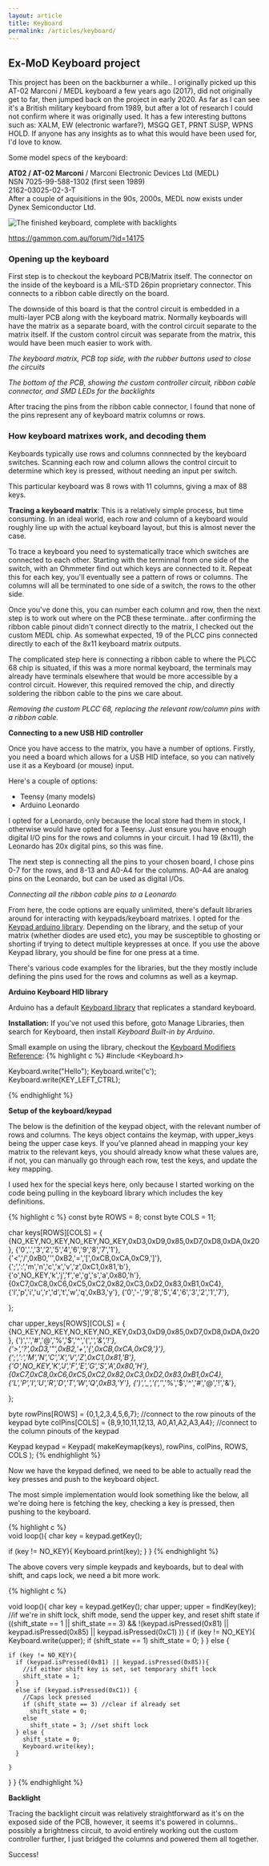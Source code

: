 ```yaml
---
layout: article
title: Keyboard
permalink: /articles/keyboard/
---
```


## Ex-MoD Keyboard project

This project has been on the backburner a while.. I originally picked up this AT-02 Marconi / MEDL keyboard a few years ago (2017), did not originally get to far, then jumped back on the project in early 2020. As far as I can see it's a British military keyboard from 1989, but after a lot of research I could not confirm where it was originally used. It has a few interesting buttons such as: XALM, EW (electronic warfare?), MSGQ GET, PRNT SUSP, WPNS HOLD. If anyone has any insights as to what this would have been used for, I'd love to know.

Some model specs of the keyboard:<br />

**AT02 / AT-02 Marconi** / Marconi Electronic Devices Ltd (MEDL)<br />
NSN 7025-99-588-1302 (first seen 1989)<br />
2162-03025-02-3-T<br />
After a couple of aquisitions in the 90s, 2000s, MEDL now exists under Dynex Semiconductor Ltd.

<img class="img-responsive" src="/img/articles/keyboard1.jpg" title="The finished keyboard, complete with backlights">

https://gammon.com.au/forum/?id=14175
### Opening up the keyboard

First step is to checkout the keyboard PCB/Matrix itself. The connector on the inside of the keyboard is a MIL-STD 26pin proprietary connector. This connects to a ribbon cable directly on the board.

The downside of this board is that the control circuit is embedded in a multi-layer PCB along with the keyboard matrix. Normally keyboards will have the matrix as a separate board, with the control circuit separate to the matrix itself. If the custom control circuit was separate from the matrix, this would have been much easier to work with.

*The keyboard matrix, PCB top side, with the rubber buttons used to close the circuits*
<img class="img-responsive" src="/img/articles/keyboard2.jpg" title="">

*The bottom of the PCB, showing the custom controller circuit, ribbon cable connector, and SMD LEDs for the backlights*
<img class="img-responsive" src="/img/articles/keyboard3.jpg" title="">


After tracing the pins from the ribbon cable connector, I found that none of the pins represent any of keyboard matrix columns or rows.

### How keyboard matrixes work, and decoding them

Keyboards typically use rows and columns connnected by the keyboard switches. Scanning each row and column allows the control circuit to determine which key is pressed, without needing an input per switch.

This particular keyboard was 8 rows with 11 columns, giving a max of 88 keys.

**Tracing a keyboard matrix**: This is a relatively simple process, but time consuming. In an ideal world, each row and column of a keyboard would roughly line up with the actual keyboard layout, but this is almost never the case.

To trace a keyboard you need to systematically trace which switches are connected to each other. Starting with the terminnal from one side of the switch, with an Ohmmeter find out which keys are connected to it. Repeat this for each key, you'll eventually see a pattern of rows or columns. The columns will all be terminated to one side of a switch, the rows to the other side.

Once you've done this, you can number each column and row, then the next step is to work out where on the PCB these terminate.. after confirming the ribbon cable pinout didn't connect directly to the matrix, I checked out the custom MEDL chip. As somewhat expected, 19 of the PLCC pins connected directly to each of the 8x11 keyboard matrix outputs.  

The complicated step here is connecting a ribbon cable to where the PLCC 68 chip is situated, if this was a more normal keyboard, the terminals may already have terminals elsewhere that would be more accessible by a control circuit. However, this required removed the chip, and directly soldering the ribbon cable to the pins we care about.


*Removing the custom PLCC 68, replacing the relevant row/column pins with a ribbon cable.*
<img class="img-responsive" src="/img/articles/keyboard4.jpg" title="">


**Connecting to a new USB HID controller**

Once you have access to the matrix, you have a number of options. Firstly, you need a board which allows for a USB HID inteface, so you can natively use it as a Keyboard (or mouse) input.

Here's a couple of options:

- Teensy (many models)
- Arduino Leonardo

I opted for a Leonardo, only because the local store had them in stock, I otherwise would have opted for a Teensy. Just ensure you have enough digital I/O pins for the rows and columns in your circuit. I had 19 (8x11), the Leonardo has 20x digital pins, so this was fine.

The next step is connecting all the pins to your chosen board, I chose pins 0-7 for the rows, and 8-13 and A0-A4 for the columns. A0-A4 are analog pins on the Leonardo, but can be used as digital I/Os.

*Connecting all the ribbon cable pins to a Leonardo*
<img class="img-responsive" src="/img/articles/keyboard5.jpg" title="">


From here, the code options are equally unlimited, there's default libraries around for interacting with keypads/keyboard matrixes. I opted for the [Keypad arduino library](https://playground.arduino.cc/Code/Keypad/). Depending on the library, and the setup of your matrix (whether diodes are used etc), you may be susceptible to ghosting or shorting if trying to detect multiple keypresses at once. If you use the above Keypad library, you should be fine for one press at a time.

There's various code examples for the libraries, but the they mostly include defining the pins used for the rows and columns as well as a keymap.

**Arduino Keyboard HID library**

Arduino has a default [Keyboard library](https://www.arduino.cc/reference/en/language/functions/usb/keyboard/) that replicates a standard keyboard. 

**Installation:** If you've not used this before, goto Manage Libraries, then search for Keyboard, then install *Keyboard Built-in by Arduino*.


Small example on using the library, checkout the [Keyboard Modifiers Reference](https://www.arduino.cc/en/Reference/KeyboardModifiers):
{% highlight c %} 
#include <Keyboard.h>

Keyboard.write("Hello");
Keyboard.write('c'); 
Keyboard.write(KEY_LEFT_CTRL);

{% endhighlight %}

**Setup of the keyboard/keypad**

The below is the definition of the keypad object, with the relevant number of rows and columns. The keys object contains the keymap, with upper_keys being the upper case keys. If you've planned ahead in mapping your key matrix to the relevant keys, you should already know what these values are, if not, you can manually go through each row, test the keys, and update the key mapping.

I used hex for the special keys here, only because I started working on the code being pulling in the keyboard library which includes the key definitions.

{% highlight c %} 
const byte ROWS = 8;
const byte COLS = 11;

char keys[ROWS][COLS] = {
  {NO_KEY,NO_KEY,NO_KEY,NO_KEY,0xD3,0xD9,0x85,0xD7,0xD8,0xDA,0x20},
  {'0','.','3','2','5','4','6','9','8','7','1'},                               
  {'<','/',0xB0,'\'',0xB2,'=','[',0xCB,0xCA,0xC9,']'},
  {';',':','m','n','c','x','v','z',0xC1,0x81,'b'},
  {'o',NO_KEY,'k','j','f','e','g','s','a',0x80,'h'},
  {0xC7,0xC8,0xC6,0xC5,0xC2,0x82,0xC3,0xD2,0x83,0xB1,0xC4},
 {'l','p','i','u','r','d','t','w','q',0xB3,'y'},
  {'0','-','9','8','5','4','6','3','2','1','7'},

};

char upper_keys[ROWS][COLS] = {
  {NO_KEY,NO_KEY,NO_KEY,NO_KEY,0xD3,0xD9,0x85,0xD7,0xD8,0xDA,0x20},
  {')','.','#','@','%','$','^','(','*','&','!'},                               
  {'>','?',0xD3,'"',0xB2,'+','{',0xCB,0xCA,0xC9,'}'},
  {';',':','M','N','C','X','V','Z',0xC1,0x81,'B'},
  {'O',NO_KEY,'K','J','F','E','G','S','A',0x80,'H'},
  {0xC7,0xC8,0xC6,0xC5,0xC2,0x82,0xC3,0xD2,0x83,0xB1,0xC4},
 {'L','P','I','U','R','D','T','W','Q',0xB3,'Y'},
  {')','_','(','*','%','$','^','#','@','!','&'},

};


byte rowPins[ROWS] = {0,1,2,3,4,5,6,7}; //connect to the row pinouts of the keypad
byte colPins[COLS] = {8,9,10,11,12,13, A0,A1,A2,A3,A4}; //connect to the column pinouts of the keypad

Keypad keypad = Keypad( makeKeymap(keys), rowPins, colPins, ROWS, COLS );
{% endhighlight %}

Now we have the keypad defined, we need to be able to actually read the key presses and push to the keyboard object.

The most simple implementation would look something like the below, all we're doing here is fetching the key, checking a key is pressed, then pushing to the keyboard.

{% highlight c %}  
void loop(){
  char key = keypad.getKey();

  if (key != NO_KEY){
  	Keyboard.print(key);
  }
}
{% endhighlight %}


The above covers very simple keypads and keyboards, but to deal with shift, and caps lock, we need a bit more work.

{% highlight c %}

void loop(){
  char key = keypad.getKey();
  char upper;
  upper = findKey(key);
    //if we're in shift lock, shift mode, send the upper key, and reset shift state
    if ((shift_state == 1 || shift_state == 3) && !(keypad.isPressed(0x81) || keypad.isPressed(0x85) || keypad.isPressed(0xC1) ))
    {
      if (key != NO_KEY){
        Keyboard.write(upper);
      	if (shift_state == 1)
          shift_state = 0;
      }
    } else {
      
    if (key != NO_KEY){
      if (keypad.isPressed(0x81) || keypad.isPressed(0x85)){
        //if either shift key is set, set temporary shift lock
        shift_state = 1;
      }
      else if (keypad.isPressed(0xC1)) {
        //Caps lock pressed
        if (shift_state == 3) //clear if already set
          shift_state = 0;
        else
          shift_state = 3; //set shift lock
      } else {
        shift_state = 0;
        Keyboard.write(key);
      }
       
    }
   }
}
{% endhighlight %}

**Backlight**

Tracing the backlight circuit was relatively straightforward as it's on the exposed side of the PCB, however, it seems it's powered in columns.. possibly a brightness circuit, to avoid entirely working out the custom controller further, I just bridged the columns and powered them all together.

Success!




